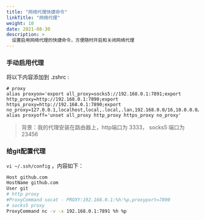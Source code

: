 ```yaml
---
title: "网络代理快捷命令"
linkTitle: "网络代理"
weight: 10
date: 2021-08-30
description: >
  设置启用网络代理的快捷命令，方便随时开启和关闭网络代理
---
```


### 手动启用代理

将以下内容添加到 .zshrc :


```properties
# proxy
alias proxyon='export all_proxy=socks5://192.168.0.1:7891;export http_proxy=http://192.168.0.1:7890;export https_proxy=http://192.168.0.1:7890;export no_proxy=127.0.0.1,localhost,local,.local,.lan,192.168.0.0/16,10.0.0.0/16'
alias proxyoff='unset all_proxy http_proxy https_proxy no_proxy'
```

> 背景：我的代理安装在路由器上，http端口为 3333， socks5 端口为 23456

### 给git配置代理

`vi ~/.ssh/config` ，内容如下：

```bash
Host github.com
HostName github.com
User git
# http proxy
#ProxyCommand socat - PROXY:192.168.0.1:%h:%p,proxyport=7890
# socks5 proxy
ProxyCommand nc -v -x 192.168.0.1:7891 %h %p
```

